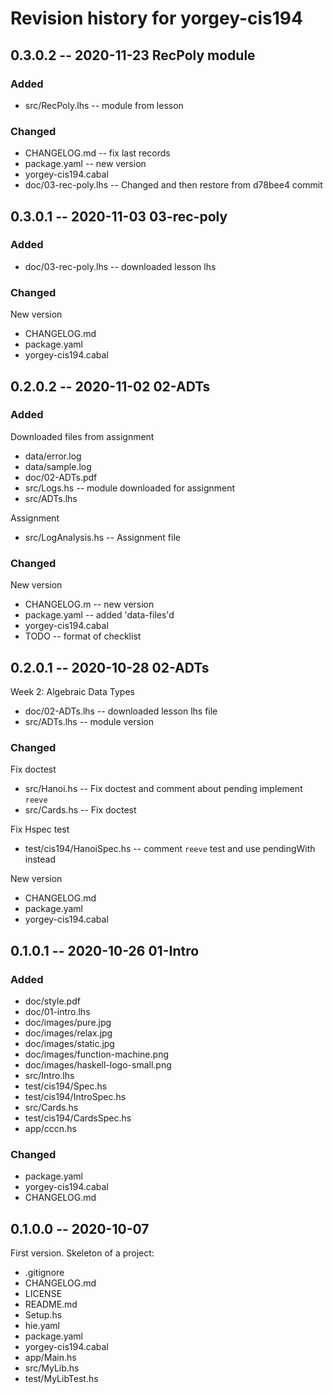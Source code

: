 # Revision history for yorgey-cis194

## 0.3.0.2 -- 2020-11-23 RecPoly module

### Added

* src/RecPoly.lhs       -- module from lesson

### Changed

* CHANGELOG.md          -- fix last records
* package.yaml          -- new version
* yorgey-cis194.cabal
* doc/03-rec-poly.lhs   -- Changed and then restore from d78bee4 commit

## 0.3.0.1 -- 2020-11-03 03-rec-poly

### Added

* doc/03-rec-poly.lhs   -- downloaded lesson lhs

### Changed

New version

* CHANGELOG.md
* package.yaml
* yorgey-cis194.cabal

## 0.2.0.2 -- 2020-11-02 02-ADTs

### Added

Downloaded files from assignment

* data/error.log
* data/sample.log
* doc/02-ADTs.pdf
* src/Logs.hs           -- module downloaded for assignment
* src/ADTs.lhs    

Assignment

* src/LogAnalysis.hs    -- Assignment file

### Changed

New version

* CHANGELOG.m           -- new version
* package.yaml          -- added 'data-files'd
* yorgey-cis194.cabal
* TODO                  -- format of checklist

## 0.2.0.1 -- 2020-10-28 02-ADTs

Week 2: Algebraic Data Types

* doc/02-ADTs.lhs               -- downloaded lesson lhs file
* src/ADTs.lhs                  -- module version

### Changed 

Fix doctest

* src/Hanoi.hs                  -- Fix doctest and comment about pending implement `reeve`
* src/Cards.hs                  -- Fix doctest

Fix Hspec test

* test/cis194/HanoiSpec.hs      -- comment `reeve` test and use pendingWith instead

New version 

* CHANGELOG.md
* package.yaml
* yorgey-cis194.cabal

## 0.1.0.1 -- 2020-10-26 01-Intro

### Added
* doc/style.pdf
* doc/01-intro.lhs
* doc/images/pure.jpg
* doc/images/relax.jpg
* doc/images/static.jpg
* doc/images/function-machine.png
* doc/images/haskell-logo-small.png
* src/Intro.lhs
* test/cis194/Spec.hs
* test/cis194/IntroSpec.hs
* src/Cards.hs
* test/cis194/CardsSpec.hs
* app/cccn.hs

### Changed
* package.yaml
* yorgey-cis194.cabal
* CHANGELOG.md

## 0.1.0.0 -- 2020-10-07

First version. Skeleton of a project:

* .gitignore
* CHANGELOG.md
* LICENSE
* README.md
* Setup.hs
* hie.yaml
* package.yaml
* yorgey-cis194.cabal
* app/Main.hs
* src/MyLib.hs
* test/MyLibTest.hs
